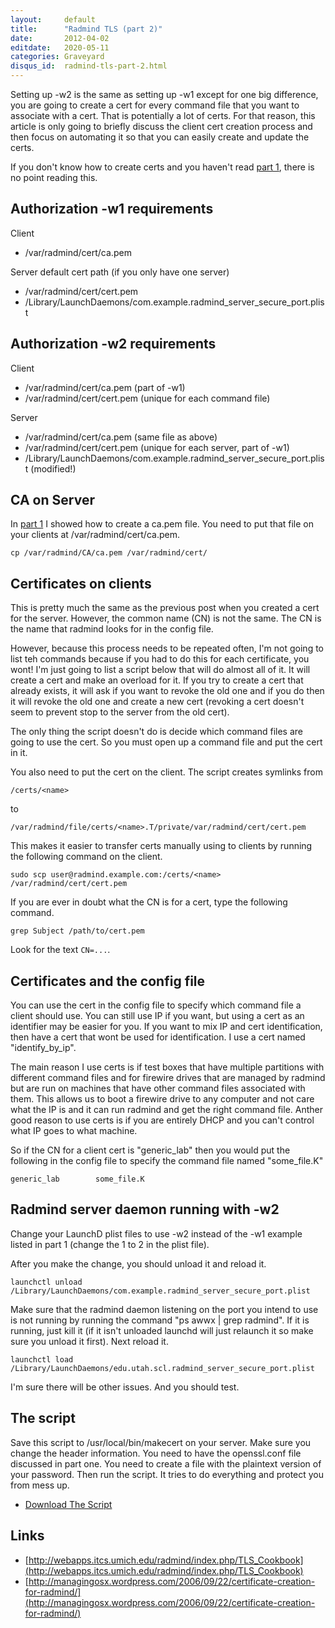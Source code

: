 ```yaml
---
layout:     default
title:      "Radmind TLS (part 2)"
date:       2012-04-02
editdate:   2020-05-11
categories: Graveyard
disqus_id:  radmind-tls-part-2.html
---
```


Setting up -w2 is the same as setting up -w1 except for one big difference, you are going to create a cert for every command file that you want to associate with a cert.  That is potentially a lot of certs.  For that reason, this article is only going to briefly discuss the client cert creation process and then focus on automating it so that you can easily create and update the certs.

If you don't know how to create certs and you haven't read [part 1](http://www.magnusviri.com/radmind-tls-part-1.html), there is no point reading this.

Authorization -w1 requirements
--------------

Client

- /var/radmind/cert/ca.pem

Server default cert path (if you only have one server)

- /var/radmind/cert/cert.pem
- /Library/LaunchDaemons/com.example.radmind_server_secure_port.plist

Authorization -w2 requirements
--------------

Client

- /var/radmind/cert/ca.pem (part of -w1)
- /var/radmind/cert/cert.pem (unique for each command file)

Server

- /var/radmind/cert/ca.pem (same file as above)
- /var/radmind/cert/cert.pem (unique for each server, part of -w1)
- /Library/LaunchDaemons/com.example.radmind_server_secure_port.plist (modified!)

CA on Server
--------------

In [part 1](http://www.magnusviri.com/radmind-tls-part-1.html) I showed how to create a ca.pem file.  You need to put that file on your clients at /var/radmind/cert/ca.pem.

    cp /var/radmind/CA/ca.pem /var/radmind/cert/

Certificates on clients
--------------------------

This is pretty much the same as the previous post when you created a cert for the server. However, the common name (CN) is not the same.  The CN is the name that radmind looks for in the config file.

However, because this process needs to be repeated often, I'm not going to list teh commands because if you had to do this for each certificate, you wont!  I'm just going to list a script below that will do almost all of it.  It will create a cert and make an overload for it.  If you try to create a cert that already exists, it will ask if you want to revoke the old one and if you do then it will revoke the old one and create a new cert (revoking a cert doesn't seem to prevent stop to the server from the old cert).

The only thing the script doesn't do is decide which command files are going to use the cert.  So you must open up a command file and put the cert in it.

You also need to put the cert on the client.  The script creates symlinks from

    /certs/<name>

to

    /var/radmind/file/certs/<name>.T/private/var/radmind/cert/cert.pem

This makes it easier to transfer certs manually using to clients by running the following command on the client.

    sudo scp user@radmind.example.com:/certs/<name> /var/radmind/cert/cert.pem

If you are ever in doubt what the CN is for a cert, type the following command.

    grep Subject /path/to/cert.pem

Look for the text `CN=...`.

Certificates and the config file
--------------------------

You can use the cert in the config file to specify which command file a client should use.  You can still use IP if you want, but using a cert as an identifier may be easier for you.  If you want to mix IP and cert identification, then have a cert that wont be used for identification.  I use a cert named "identify_by_ip".

The main reason I use certs is if test boxes that have multiple partitions with different command files and for firewire drives that are managed by radmind but are run on machines that have other command files associated with them.  This allows us to boot a firewire drive to any computer and not care what the IP is and it can run radmind and get the right command file.  Anther good reason to use certs is if you are entirely DHCP and you can't control what IP goes to what machine.

So if the CN for a client cert is "generic_lab" then you would put the following in the config file to specify the command file named "some_file.K"

    generic_lab        some_file.K

Radmind server daemon running with -w2
---------------------------------------

Change your LaunchD plist files to use -w2 instead of the -w1 example listed in part 1 (change the 1 to 2 in the plist file).

After you make the change, you should unload it and reload it.

    launchctl unload /Library/LaunchDaemons/com.example.radmind_server_secure_port.plist

<p>Make sure that the radmind daemon listening on the port you intend to use is not running by running the command "ps awwx | grep radmind". If it is running, just kill it (if it isn't unloaded launchd will just relaunch it so make sure you unload it first). Next reload it.</p>

    launchctl load /Library/LaunchDaemons/edu.utah.scl.radmind_server_secure_port.plist

I'm sure there will be other issues. And you should test.

The script
---------------------------------------

Save this script to /usr/local/bin/makecert on your server.  Make sure you change the header information.  You need to have the openssl.conf file discussed in part one.  You need to create a file with the plaintext version of your password.  Then run the script.  It tries to do everything and protect you from mess up.

- [Download The Script](../blog/20110128_radmind_certs/makecert)

Links
---------------------------------------

- [http://webapps.itcs.umich.edu/radmind/index.php/TLS_Cookbook](http://webapps.itcs.umich.edu/radmind/index.php/TLS_Cookbook)
- [http://managingosx.wordpress.com/2006/09/22/certificate-creation-for-radmind/](http://managingosx.wordpress.com/2006/09/22/certificate-creation-for-radmind/)
